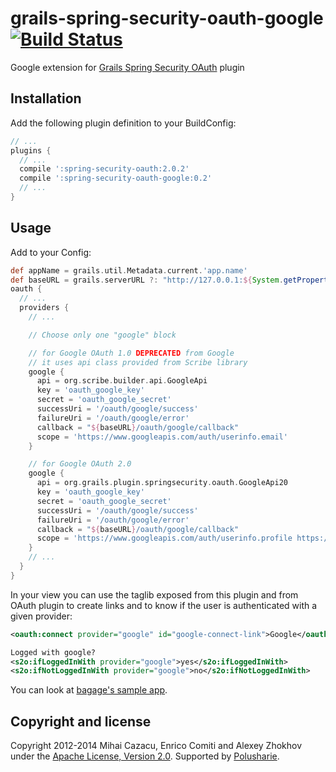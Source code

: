 grails-spring-security-oauth-google [![Build Status](https://api.travis-ci.org/donbeave/grails-spring-security-oauth-google.png?branch=master)](https://travis-ci.org/donbeave/grails-spring-security-oauth-google)
====================================

Google extension for [Grails Spring Security OAuth][spring-security-oauth-plugin] plugin

Installation
------------

Add the following plugin definition to your BuildConfig:
```groovy
// ...
plugins {
  // ...
  compile ':spring-security-oauth:2.0.2'
  compile ':spring-security-oauth-google:0.2'
  // ...
}
```

Usage
-----

Add to your Config:


```groovy
def appName = grails.util.Metadata.current.'app.name'
def baseURL = grails.serverURL ?: "http://127.0.0.1:${System.getProperty('server.port', '8080')}/${appName}"
oauth {
  // ...
  providers {
    // ...

    // Choose only one "google" block

    // for Google OAuth 1.0 DEPRECATED from Google
    // it uses api class provided from Scribe library
    google {
      api = org.scribe.builder.api.GoogleApi
      key = 'oauth_google_key'
      secret = 'oauth_google_secret'
      successUri = '/oauth/google/success'
      failureUri = '/oauth/google/error'
      callback = "${baseURL}/oauth/google/callback"
      scope = 'https://www.googleapis.com/auth/userinfo.email'
    }

    // for Google OAuth 2.0
    google {
      api = org.grails.plugin.springsecurity.oauth.GoogleApi20
      key = 'oauth_google_key'
      secret = 'oauth_google_secret'
      successUri = '/oauth/google/success'
      failureUri = '/oauth/google/error'
      callback = "${baseURL}/oauth/google/callback"
      scope = 'https://www.googleapis.com/auth/userinfo.profile https://www.googleapis.com/auth/userinfo.email'
    }
    // ...
  }
}
```

In your view you can use the taglib exposed from this plugin and from OAuth plugin to create links and to know if the user is authenticated with a given provider:
```xml
<oauth:connect provider="google" id="google-connect-link">Google</oauth:connect>

Logged with google?
<s2o:ifLoggedInWith provider="google">yes</s2o:ifLoggedInWith>
<s2o:ifNotLoggedInWith provider="google">no</s2o:ifNotLoggedInWith>
```

You can look at [bagage's sample app][sample-app].

Copyright and license
---------------------

Copyright 2012-2014 Mihai Cazacu, Enrico Comiti and Alexey Zhokhov under the [Apache License, Version 2.0](LICENSE). Supported by [Polusharie][polusharie].

[polusharie]: http://www.polusharie.com
[spring-security-oauth-plugin]: https://github.com/enr/grails-spring-security-oauth
[sample-app]: https://github.com/bagage/grails-google-authentification-example
